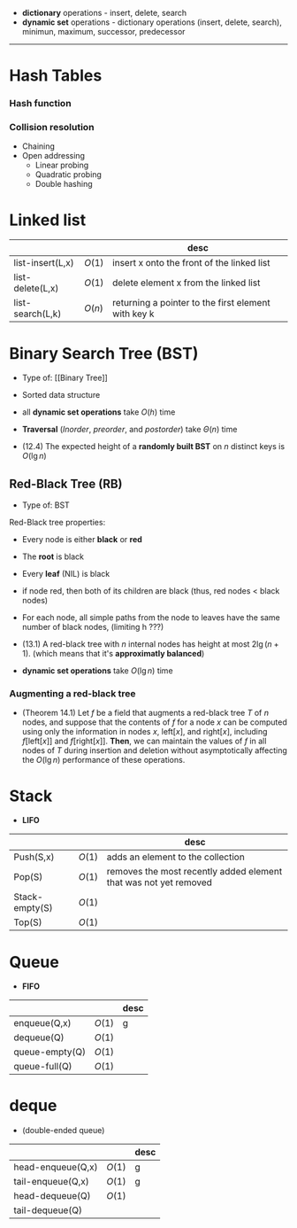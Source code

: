 

- **dictionary** operations - insert, delete, search
- **dynamic set** operations - dictionary operations (insert, delete, search), minimun, maximum, successor, predecessor

____


# Hash Tables

### Hash function


### Collision resolution
- Chaining
- Open addressing
	- Linear probing
	- Quadratic probing
	- Double hashing


# Linked list


|                  |        | desc                                                |
| ---------------- | ------ | --------------------------------------------------- |
| list-insert(L,x) | $O(1)$ | insert x onto the front of the linked list                                                   |
| list-delete(L,x) | $O(1)$ | delete element x from the linked list                                                  |
| list-search(L,k) | $O(n)$ | returning a pointer to the first element with key k |


# Binary Search Tree (BST)

- Type of: [[Binary Tree]]
- Sorted data structure
- all **dynamic set operations** take $O(h)$ time
- **Traversal** (*Inorder*, *preorder*, and *postorder*) take $\Theta(n)$ time

- (12.4) The expected height of a **randomly built BST** on $n$ distinct keys is $O(\lg n)$

## Red-Black Tree (RB)

- Type of: BST

Red-Black tree properties:
- Every node is either **black** or **red**
- The **root** is black
- Every **leaf** (NIL) is black
- if node red, then both of its children are black (thus, red nodes $<$ black nodes)
- For each node, all simple paths from the node to leaves have the same number of black nodes, (limiting h ???)


- (13.1) A red-black tree with $n$ internal nodes has height at most $2\lg{(n+1)}$. (which means that it's **approximatly balanced**)

- **dynamic set operations** take $O(\lg{n})$ time


###  **Augmenting** a red-black tree 

- (Theorem 14.1) Let $f$ be a field that augments a red-black tree $T$ of $n$ nodes, and suppose that the contents of $f$ for a node $x$ can be computed using only the information in nodes $x$, $\text{left}[x]$, and $\text{right}[x]$, including $f[\text{left}[x]]$ and $f[\text{right}[x]]$. **Then**, we can maintain the values of $f$ in all nodes of $T$ during insertion and deletion without asymptotically affecting the $O(\lg n)$ performance of these operations. 


# Stack

- **LIFO**

|                |        | desc                                                             |
| -------------- | ------ | ---------------------------------------------------------------- |
| Push(S,x)      | $O(1)$ | adds an element to the collection                                |
| Pop(S)         | $O(1)$ | removes the most recently added element that was not yet removed |
| Stack-empty(S) | $O(1)$ |                                                                  |
| Top(S)         | $O(1)$ |                                                                  |


# Queue

- **FIFO**

|                |        | desc |
| -------------- | ------ | ---- |
| enqueue(Q,x)   | $O(1)$ | g    |
| dequeue(Q)     | $O(1)$ |      |
| queue-empty(Q) | $O(1)$ |      |
| queue-full(Q)  | $O(1)$ |      |

# deque

- (double-ended queue)


|                   |        | desc |
| ----------------- | ------ | ---- |
| head-enqueue(Q,x) | $O(1)$ | g    |
| tail-enqueue(Q,x) | $O(1)$ | g    |
| head-dequeue(Q)   | $O(1)$ |      |
| tail-dequeue(Q)   |        |      |
